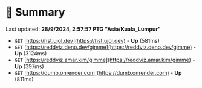 # 📖 Summary
Last updated: **28/9/2024, 2:57:57 PTG "Asia/Kuala_Lumpur"**

- `GET` [https://hst.ujol.dev](https://hst.ujol.dev) - **Up** (581ms)
- `GET` [https://reddviz.deno.dev/gimme](https://reddviz.deno.dev/gimme) - **Up** (3124ms)
- `GET` [https://reddviz.amar.kim/gimme](https://reddviz.amar.kim/gimme) - **Up** (397ms)
- `GET` [https://dumb.onrender.com](https://dumb.onrender.com) - **Up** (811ms)
